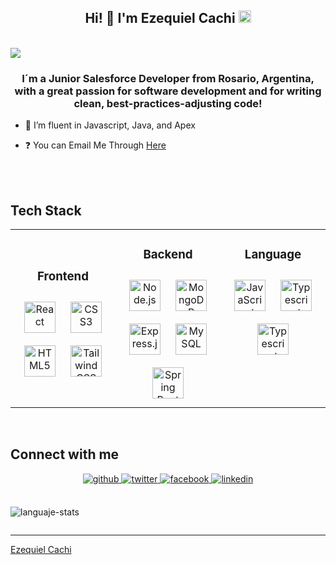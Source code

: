 ## <div align="center">Hi! 👋 I'm Ezequiel Cachi <img src="https://drive.google.com/uc?export=view&id=10ihT7zFKuz3tSdEZ360pT8Ts5Yyguqo6" style="width:20px"/></div>

<br>
<div style ="display:flex;" align="center">
  <img src="https://drive.google.com/uc?export=view&id=1C35KBRvDlk2DGKxAxTuPKa3PZIK5oR58"/>
</div>

### <div align="center">I´m a Junior Salesforce Developer from Rosario, Argentina, with a great passion for software development and for writing clean, best-practices-adjusting code!</div>


- 🌱 I’m fluent in Javascript, Java, and Apex


- ❓ You can Email Me Through [Here](mailto:ezequielcachi@gmail.com)


<br/>  

<br/>

## Tech Stack

<table align="center">
<tr><td align="top" width="33%">

<h3 align="center">Frontend </h3>
<div align="center">  
<a href="https://reactjs.org/" target="_blank"><img style="margin: 10px" src="https://profilinator.rishav.dev/skills-assets/react-original-wordmark.svg" alt="React" height="50" /></a>  
<a href="https://www.w3schools.com/css/" target="_blank"><img style="margin: 10px" src="https://profilinator.rishav.dev/skills-assets/css3-original-wordmark.svg" alt="CSS3" height="50" /></a>  
<a href="https://en.wikipedia.org/wiki/HTML5" target="_blank"><img style="margin: 10px" src="https://profilinator.rishav.dev/skills-assets/html5-original-wordmark.svg" alt="HTML5" height="50" /></a>  
<a href="https://www.tailwindcss.com/" target="_blank"><img style="margin: 10px" src="https://profilinator.rishav.dev/skills-assets/tailwindcss.svg" alt="Tailwind CSS" height="50" /></a>  
</div>

</td><td valign="top" width="33%">



<h3 align="center">Backend </h3>
<div align="center">  
  <a href="https://nodejs.org/" target="_blank"><img style="margin: 10px" src="https://profilinator.rishav.dev/skills-assets/nodejs-original-wordmark.svg" alt="Node.js" height="50" /></a>  
  <a href="https://www.mongodb.com/" target="_blank"><img style="margin: 10px" src="https://profilinator.rishav.dev/skills-assets/mongodb-original-wordmark.svg" alt="MongoDB" height="50" /></a>
  <a href="https://expressjs.com/" target="_blank"><img style="margin: 10px" src="https://profilinator.rishav.dev/skills-assets/express-original-wordmark.svg" alt="Express.js" height="50" /></a>  
  <a href="https://www.mysql.com/" target="_blank"><img style="margin: 10px" src="https://profilinator.rishav.dev/skills-assets/mysql-original-wordmark.svg" alt="MySQL" height="50" /></a>  
  <a href="https://spring.io/projects/spring-boot/" target="_blank"><img style="margin: 10px" src="https://lh3.googleusercontent.com/drive-viewer/AEYmBYSn1dGIiLenoLoWcpSinqOjF1tXZA5OtVhN4olT4dEQzEzgT9DHZyBmuRfCB63axB5Cyhdq959oG6lcjguHidgLlKVK5w=s2560" alt="Spring Boot" height="50" /></a> 
</div>

</td><td valign="top" width="33%">



<h3 align="center">Language </h3>
<div align="center">  
<a href="https://www.javascript.com/" target="_blank"><img style="margin: 10px" src="https://profilinator.rishav.dev/skills-assets/javascript-original.svg" alt="JavaScript" height="50" /></a>  
<a href="https://www.typescript.com/" target="_blank"><img style="margin: 10px" src="https://profilinator.rishav.dev/skills-assets/typescript-original.svg" alt="Typescript" height="50" /></a> 
<a href="https://www.typescript.com/" target="_blank"><img style="margin: 10px" src="https://www.vectorlogo.zone/logos/java/java-ar21.svg" alt="Typescript" height="50" /></a>
</div>

</td></tr></table>

<br/>  


## Connect with me
<div align="center">
<a href="https://github.com/Zeke-Cachi" target="_blank">
<img src=https://img.shields.io/badge/github-%2324292e.svg?&style=for-the-badge&logo=github&logoColor=white alt=github style="margin-bottom: 5px;" />
</a>
<a href="https://twitter.com/ZekeCachi" target="_blank">
<img src=https://img.shields.io/badge/twitter-%2300acee.svg?&style=for-the-badge&logo=twitter&logoColor=white alt=twitter style="margin-bottom: 5px;" />
</a>
<a href="https://www.facebook.com/indra.niko.714" target="_blank">
<img src=https://img.shields.io/badge/facebook-%232E87FB.svg?&style=for-the-badge&logo=facebook&logoColor=white alt=facebook style="margin-bottom: 5px;" />
</a>  
<a href="https://www.linkedin.com/in/ezequiel-cachi-8a439b124/" target="_blank">
<img src=https://img.shields.io/badge/linkedin-%231E77B5.svg?&style=for-the-badge&logo=linkedin&logoColor=white alt=linkedin style="margin-bottom: 5px;" />
</a>
</div>  
<br/>
<div align="center" style="display:inline-block;flex-wrap:nowrap";>

<img
src="https://drive.google.com/uc?export=view&id=1WdqTTsSHPfwT21gVwS5qZTlpdNSK-0bh"
alt="languaje-stats"/>

</div>
  

<br />

------

[Ezequiel Cachi](https://github.com/Zeke-Cachi)
